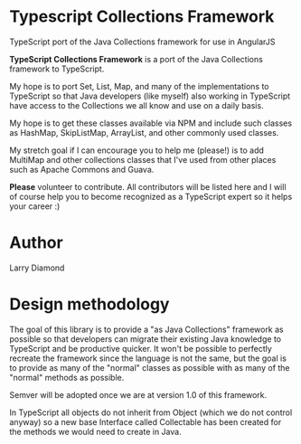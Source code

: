 # Typescript Collections Framework
TypeScript port of the Java Collections framework for use in AngularJS

**TypeScript Collections Framework** is a port of the Java Collections framework to TypeScript.   

My hope is to port Set, List, Map, and many of the implementations to TypeScript so that Java developers (like myself) 
also working in TypeScript have access to the Collections we all know and use on a daily basis.

My hope is to get these classes available via NPM and include such classes as HashMap, SkipListMap, ArrayList, and other commonly used classes.

My stretch goal if I can encourage you to help me (please!) is to add MultiMap and other collections classes that I've used from other places such as Apache Commons and Guava.

**Please** volunteer to contribute.   All contributors will be listed here and I will of course help you to become recognized as a TypeScript expert so it helps your career  :)

# Author
Larry Diamond

# Design methodology
The goal of this library is to provide a "as Java Collections" framework as possible so that developers can migrate their existing Java knowledge to TypeScript and be productive quicker.   It won't be possible to perfectly recreate the framework since the language is not the same, but the goal is to provide as many of the "normal" classes as possible with as many of the "normal" methods as possible.

Semver will be adopted once we are at version 1.0 of this framework.

In TypeScript all objects do not inherit from Object (which we do not control anyway) so a new base Interface called Collectable has been created for the methods we would need to create in Java.
